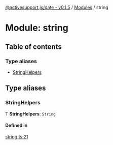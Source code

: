[@activesupport.js/date - v0.1.5](../README.md) / [Modules](../modules.md) / string

# Module: string

## Table of contents

### Type aliases

- [StringHelpers](string.md#stringhelpers)

## Type aliases

### StringHelpers

Ƭ **StringHelpers**: `String`

#### Defined in

[string.ts:21](https://github.com/yknx4/activesupport.js/blob/90e472d/packages/date/src/string.ts#L21)
